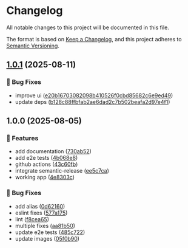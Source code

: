# Changelog

All notable changes to this project will be documented in this file.

The format is based on [Keep a Changelog](https://keepachangelog.com/en/1.0.0/),
and this project adheres to [Semantic Versioning](https://semver.org/spec/v2.0.0.html).

## [1.0.1](https://github.com/d0whc3r/statsig-devtools/compare/v1.0.0...v1.0.1) (2025-08-11)

### 🐛 Bug Fixes

- improve ui ([e20b16703082098b410526f0cbd85682c6e9ed49](https://github.com/d0whc3r/statsig-devtools/commit/e20b16703082098b410526f0cbd85682c6e9ed49))
- update deps ([b128c88ffbfab2ae6dad2c7b502beafa2d97e4f1](https://github.com/d0whc3r/statsig-devtools/commit/b128c88ffbfab2ae6dad2c7b502beafa2d97e4f1))

## 1.0.0 (2025-08-05)

### 🚀 Features

- add documentation ([730ab52](https://github.com/d0whc3r/statsig-devtools/commit/730ab5265192a9c28852da349d022e825e10b67e))
- add e2e tests ([4b068e8](https://github.com/d0whc3r/statsig-devtools/commit/4b068e8922c56cd566a45b8074c23d97e0914aa8))
- github actions ([43c60fb](https://github.com/d0whc3r/statsig-devtools/commit/43c60fbe3c48b87a34d613e7eb8bee56a6835ecf))
- integrate semantic-release ([ee5c7ca](https://github.com/d0whc3r/statsig-devtools/commit/ee5c7cace392efb545ba62e178b1a13ff9185871))
- working app ([4e8303c](https://github.com/d0whc3r/statsig-devtools/commit/4e8303c15a8484d6d601373cda3ad13acc409ec7))

### 🐛 Bug Fixes

- add alias ([0d62160](https://github.com/d0whc3r/statsig-devtools/commit/0d6216024dbb6b4219a5d73064f6f220bdc056ed))
- eslint fixes ([577a175](https://github.com/d0whc3r/statsig-devtools/commit/577a1750821d93dc50d7502d7294e826e4ad67a9))
- lint ([f8cea65](https://github.com/d0whc3r/statsig-devtools/commit/f8cea65104ee59de211e88efcb6828a7fb907d92))
- multiple fixes ([aa81b50](https://github.com/d0whc3r/statsig-devtools/commit/aa81b50bebc1aae8ecddb58930cc8465a7ab7eae))
- update e2e tests ([485c722](https://github.com/d0whc3r/statsig-devtools/commit/485c722dc7e6aa2e0f02e74907ac2ceeec478faf))
- update images ([05f0b90](https://github.com/d0whc3r/statsig-devtools/commit/05f0b908fdb4fc4861ae57e94a70a350e7dbae47))
